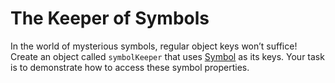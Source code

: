 # The Keeper of Symbols

In the world of mysterious symbols, regular object keys won’t suffice! Create an object called `symbolKeeper` that uses [Symbol](https://developer.mozilla.org/ru/docs/Web/JavaScript/Reference/Global_Objects/Symbol) as its keys. Your task is to demonstrate how to access these symbol properties.
